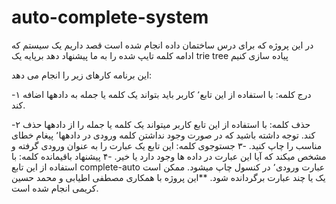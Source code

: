 # auto-complete-system
  در این پروژه که برای درس ساختمان داده انجام شده است قصد داریم یک سیستم  که ادامه کلمه تایپ شده را به ما پیشنهاد دهد برپایه یک trie tree پیاده سازی کنیم
  
 این برنامه کارهای زیر را انجام می دهد:

-۱ درج کلمه: با استفاده از این تابع٬ کاربر باید بتواند یک کلمه یا جمله به دادهها اضافه کند.

-۲ حذف کلمه: با استفاده از این تابع کاربر میتواند یک کلمه یا جمله را از دادهها حذف کند. توجه داشته باشید که در
صورت وجود نداشتن کلمه ورودی در دادهها٬ پیغام خطای مناسب را چاپ کنید.
-۳ جستوجوی کلمه: این تابع یک عبارت را به عنوان ورودی گرفته و مشخص میکند که آیا این عبارت در داده ها وجود
دارد یا خیر.
-۴ پیشنهاد باقیمانده کلمه: با استفاده از این تابع complete-auto عبارت ورودی٬ در کنسول چاپ میشود. ممکن است
یک یا چند عبارت برگردانده شود.
**این پروژه با همکاری مصطفی اطیابی و محمد حسین کریمی انجام شده است.

 
  
